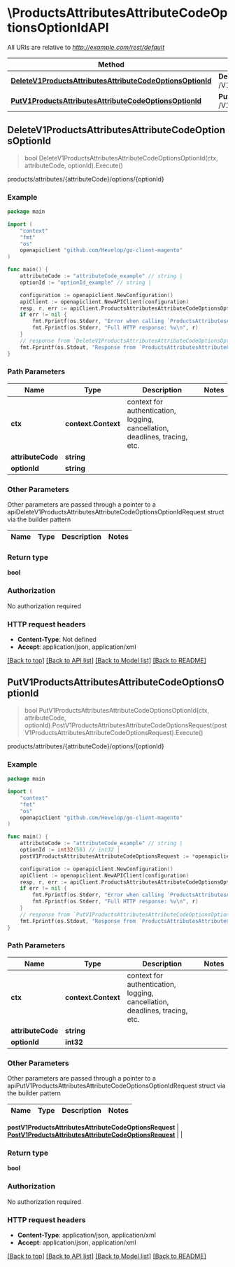 # \ProductsAttributesAttributeCodeOptionsOptionIdAPI

All URIs are relative to *http://example.com/rest/default*

Method | HTTP request | Description
------------- | ------------- | -------------
[**DeleteV1ProductsAttributesAttributeCodeOptionsOptionId**](ProductsAttributesAttributeCodeOptionsOptionIdAPI.md#DeleteV1ProductsAttributesAttributeCodeOptionsOptionId) | **Delete** /V1/products/attributes/{attributeCode}/options/{optionId} | products/attributes/{attributeCode}/options/{optionId}
[**PutV1ProductsAttributesAttributeCodeOptionsOptionId**](ProductsAttributesAttributeCodeOptionsOptionIdAPI.md#PutV1ProductsAttributesAttributeCodeOptionsOptionId) | **Put** /V1/products/attributes/{attributeCode}/options/{optionId} | products/attributes/{attributeCode}/options/{optionId}



## DeleteV1ProductsAttributesAttributeCodeOptionsOptionId

> bool DeleteV1ProductsAttributesAttributeCodeOptionsOptionId(ctx, attributeCode, optionId).Execute()

products/attributes/{attributeCode}/options/{optionId}



### Example

```go
package main

import (
	"context"
	"fmt"
	"os"
	openapiclient "github.com/Hevelop/go-client-magento"
)

func main() {
	attributeCode := "attributeCode_example" // string | 
	optionId := "optionId_example" // string | 

	configuration := openapiclient.NewConfiguration()
	apiClient := openapiclient.NewAPIClient(configuration)
	resp, r, err := apiClient.ProductsAttributesAttributeCodeOptionsOptionIdAPI.DeleteV1ProductsAttributesAttributeCodeOptionsOptionId(context.Background(), attributeCode, optionId).Execute()
	if err != nil {
		fmt.Fprintf(os.Stderr, "Error when calling `ProductsAttributesAttributeCodeOptionsOptionIdAPI.DeleteV1ProductsAttributesAttributeCodeOptionsOptionId``: %v\n", err)
		fmt.Fprintf(os.Stderr, "Full HTTP response: %v\n", r)
	}
	// response from `DeleteV1ProductsAttributesAttributeCodeOptionsOptionId`: bool
	fmt.Fprintf(os.Stdout, "Response from `ProductsAttributesAttributeCodeOptionsOptionIdAPI.DeleteV1ProductsAttributesAttributeCodeOptionsOptionId`: %v\n", resp)
}
```

### Path Parameters


Name | Type | Description  | Notes
------------- | ------------- | ------------- | -------------
**ctx** | **context.Context** | context for authentication, logging, cancellation, deadlines, tracing, etc.
**attributeCode** | **string** |  | 
**optionId** | **string** |  | 

### Other Parameters

Other parameters are passed through a pointer to a apiDeleteV1ProductsAttributesAttributeCodeOptionsOptionIdRequest struct via the builder pattern


Name | Type | Description  | Notes
------------- | ------------- | ------------- | -------------



### Return type

**bool**

### Authorization

No authorization required

### HTTP request headers

- **Content-Type**: Not defined
- **Accept**: application/json, application/xml

[[Back to top]](#) [[Back to API list]](../README.md#documentation-for-api-endpoints)
[[Back to Model list]](../README.md#documentation-for-models)
[[Back to README]](../README.md)


## PutV1ProductsAttributesAttributeCodeOptionsOptionId

> bool PutV1ProductsAttributesAttributeCodeOptionsOptionId(ctx, attributeCode, optionId).PostV1ProductsAttributesAttributeCodeOptionsRequest(postV1ProductsAttributesAttributeCodeOptionsRequest).Execute()

products/attributes/{attributeCode}/options/{optionId}



### Example

```go
package main

import (
	"context"
	"fmt"
	"os"
	openapiclient "github.com/Hevelop/go-client-magento"
)

func main() {
	attributeCode := "attributeCode_example" // string | 
	optionId := int32(56) // int32 | 
	postV1ProductsAttributesAttributeCodeOptionsRequest := *openapiclient.NewPostV1ProductsAttributesAttributeCodeOptionsRequest(*openapiclient.NewEavDataAttributeOptionInterface("Label_example", "Value_example")) // PostV1ProductsAttributesAttributeCodeOptionsRequest |  (optional)

	configuration := openapiclient.NewConfiguration()
	apiClient := openapiclient.NewAPIClient(configuration)
	resp, r, err := apiClient.ProductsAttributesAttributeCodeOptionsOptionIdAPI.PutV1ProductsAttributesAttributeCodeOptionsOptionId(context.Background(), attributeCode, optionId).PostV1ProductsAttributesAttributeCodeOptionsRequest(postV1ProductsAttributesAttributeCodeOptionsRequest).Execute()
	if err != nil {
		fmt.Fprintf(os.Stderr, "Error when calling `ProductsAttributesAttributeCodeOptionsOptionIdAPI.PutV1ProductsAttributesAttributeCodeOptionsOptionId``: %v\n", err)
		fmt.Fprintf(os.Stderr, "Full HTTP response: %v\n", r)
	}
	// response from `PutV1ProductsAttributesAttributeCodeOptionsOptionId`: bool
	fmt.Fprintf(os.Stdout, "Response from `ProductsAttributesAttributeCodeOptionsOptionIdAPI.PutV1ProductsAttributesAttributeCodeOptionsOptionId`: %v\n", resp)
}
```

### Path Parameters


Name | Type | Description  | Notes
------------- | ------------- | ------------- | -------------
**ctx** | **context.Context** | context for authentication, logging, cancellation, deadlines, tracing, etc.
**attributeCode** | **string** |  | 
**optionId** | **int32** |  | 

### Other Parameters

Other parameters are passed through a pointer to a apiPutV1ProductsAttributesAttributeCodeOptionsOptionIdRequest struct via the builder pattern


Name | Type | Description  | Notes
------------- | ------------- | ------------- | -------------


 **postV1ProductsAttributesAttributeCodeOptionsRequest** | [**PostV1ProductsAttributesAttributeCodeOptionsRequest**](PostV1ProductsAttributesAttributeCodeOptionsRequest.md) |  | 

### Return type

**bool**

### Authorization

No authorization required

### HTTP request headers

- **Content-Type**: application/json, application/xml
- **Accept**: application/json, application/xml

[[Back to top]](#) [[Back to API list]](../README.md#documentation-for-api-endpoints)
[[Back to Model list]](../README.md#documentation-for-models)
[[Back to README]](../README.md)

